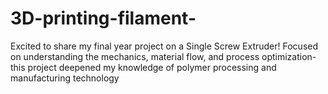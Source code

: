# 3D-printing-filament-
Excited to share my final year project on a Single Screw Extruder! Focused on understanding the mechanics, material flow, and process optimization-this project deepened my knowledge of polymer processing and manufacturing technology
